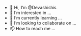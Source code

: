 - 👋 Hi, I’m @Devashishis
- 👀 I’m interested in ...
- 🌱 I’m currently learning ...
- 💞️ I’m looking to collaborate on ...
- 📫 How to reach me ...

<!---
Devashishis/Devashishis is a ✨ special ✨ repository because its `README.md` (this file) appears on your GitHub profile.
You can click the Preview link to take a look at your changes.
--->
